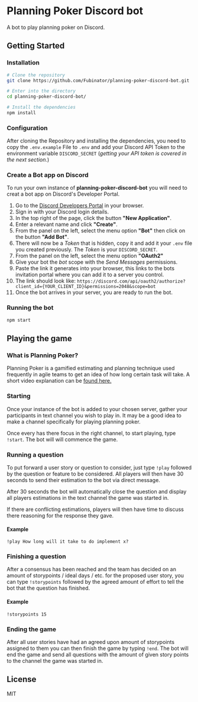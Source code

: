 # Planning Poker Discord bot

A bot to play planning poker on Discord.

## Getting Started

### Installation

```bash
# Clone the repository
git clone https://github.com/Fubinator/planning-poker-discord-bot.git

# Enter into the directory
cd planning-poker-discord-bot/

# Install the dependencies
npm install
```

### Configuration

After cloning the Repository and installing the dependencies, you need to copy the `.env.example` File to `.env` and add your Discord API Token to the environment variable `DISCORD_SECRET` (_getting your API token is covered in the next section._)

### Create a Bot app on Discord

To run your own instance of **planning-poker-discord-bot** you will need to creat a bot app on Discord's Developer Portal.

1. Go to the [Discord Developers Portal](https://discord.com/developers/applications) in your browser.
2. Sign in with your Discord login details.
3. In the top right of the page, click the button **"New Application"**.
4. Enter a relevant name and click **"Create"**.
5. From the panel on the left, select the menu option **"Bot"** then click on the button **"Add Bot"**.
6. There will now be a _Token_ that is hidden, copy it and add it your `.env` file you created previously. The _Token_ is your `DISCORD_SECRET`.
7. From the panel on the left, select the menu option **"OAuth2"**
8. Give your bot the _bot_ scope with the _Send Messages_ permissions.
9. Paste the link it generates into your browser, this links to the bots invitation portal where you can add it to a server you control.
10. The link should look like: `https://discord.com/api/oauth2/authorize?client_id={YOUR_CLIENT_ID}&permissions=2048&scope=bot`
11. Once the bot arrives in your server, you are ready to run the bot.

### Running the bot

```bash
npm start
```

## Playing the game

### What is Planning Poker?

Planning Poker is a gamified estimating and planning technique used frequently in agile teams to get an idea of how long certain task will take. A short video explanation can be [found here.](https://www.youtube.com/watch?v=TxSzo3lwwWQ)

### Starting

Once your instance of the bot is added to your chosen server, gather your participants in text channel you wish to play in. It may be a good idea to make a channel specifically for playing planning poker.

Once every has there focus in the right channel, to start playing, type `!start`. The bot will will commence the game.

### Running a question

To put forward a user story or question to consider, just type `!play` followed by the question or feature to be considered. All players will then have 30 seconds to send their estimation to the bot via direct message.

After 30 seconds the bot will automatically close the question and display all players estimations in the text channel the game was started in.

If there are conflicting estimations, players will then have time to discuss there reasoning for the response they gave.

#### Example

`!play How long will it take to do implement x?`

### Finishing a question

After a consensus has been reached and the team has decided on an amount of storypoints / ideal days / etc. for the proposed user story, you can type `!storypoints` followed by the agreed amount of effort to tell the bot that the question has finished.

#### Example

`!storypoints 15`

### Ending the game

After all user stories have had an agreed upon amount of storypoints assigned to them you can then finish the game by typing `!end`. The bot will end the game and send all questions with the amount of given story points to the channel the game was started in.

## License

MIT
